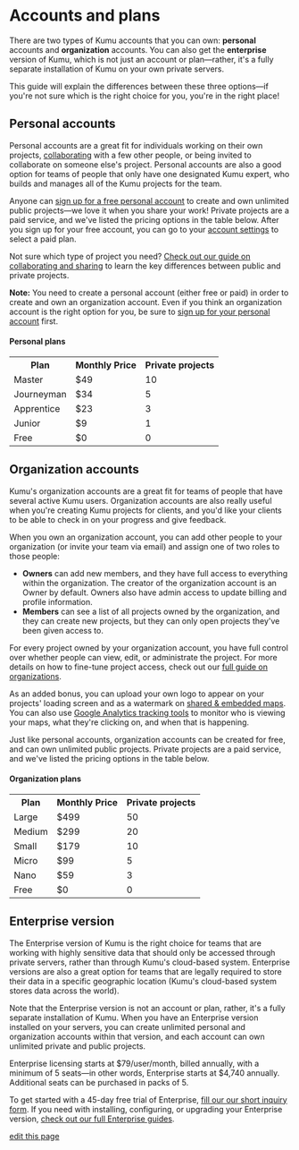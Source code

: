 # Accounts and plans

There are two types of Kumu accounts that you can own: **personal** accounts and **organization** accounts. You can also get the **enterprise** version of Kumu, which is not just an account or plan—rather, it's a fully separate installation of Kumu on your own private servers.

This guide will explain the differences between these three options—if you're not sure which is the right choice for you, you're in the right place!


## Personal accounts

Personal accounts are a great fit for individuals working on their own projects, [collaborating](/overview/collaboration.md#add-a-contributor) with a few other people, or being invited to collaborate on someone else's project. Personal accounts are also a good option for teams of people that only have one designated Kumu expert, who builds and manages all of the Kumu projects for the team.

Anyone can [sign up for a free personal account](https://kumu.io/join) to create and own unlimited public projects—we love it when you share your work! Private projects are a paid service, and we've listed the pricing options in the table below. After you sign up for your free account, you can go to your [account settings](https://kumu.io/settings) to select a paid plan.

Not sure which type of project you need? [Check out our guide on collaborating and sharing](/overview/collaboration.md#public-vs-private-projects) to learn the key differences between public and private projects.

<p class="alert alert-warning">
<b>Note:</b> You need to create a personal account (either free or paid) in order to create and own an organization account. Even if you think an organization account is the right option for you, be sure to <a class="alert-link" href="https://kumu.io/join">sign up for your personal account</a> first.
</p>


#### Personal plans

<table class="plan-table table borderless">
  <tr>
    <th>Plan</th>
    <th>Monthly Price</th>
    <th>Private projects</th>
  </tr>
  <tr>
    <td>Master</td>
    <td>$49</td>
    <td>10</td>
  </tr>
  <tr>
    <td>Journeyman</td>
    <td>$34</td>
    <td>5</td>
  </tr>
  <tr>
    <td>Apprentice</td>
    <td>$23</td>
    <td>3</td>
  </tr>
  <tr>
    <td>Junior</td>
    <td>$9</td>
    <td>1</td>
  </tr>
  <tr>
    <td>Free</td>
    <td>$0</td>
    <td>0</td>
  </tr>
</table>


## Organization accounts

Kumu's organization accounts are a great fit for teams of people that have several active Kumu users. Organization accounts are also really useful when you're creating Kumu projects for clients, and you'd like your clients to be able to check in on your progress and give feedback.

When you own an organization account, you can add other people to your organization (or invite your team via email) and assign one of two roles to those people:
- **Owners** can add new members, and they have full access to everything within the organization. The creator of the organization account is an Owner by default. Owners also have admin access to update billing and profile information.
- **Members** can see a list of all projects owned by the organization, and they can create new projects, but they can only open projects they've been given access to.

For every project owned by your organization account, you have full control over whether people can view, edit, or administrate the project. For more details on how to fine-tune project access, check out our [full guide on organizations](/guides/organizations.md).

As an added bonus, you can upload your own logo to appear on your projects' loading screen and as a watermark on [shared & embedded maps](/overview/collaboration.md#create-a-shareembed-link). You can also use [Google Analytics tracking tools](/guides/tracking.html) to monitor who is viewing your maps, what they're clicking on, and when that is happening.

Just like personal accounts, organization accounts can be created for free, and can own unlimited public projects. Private projects are a paid service, and we've listed the pricing options in the table below.


#### Organization plans

<table class="plan-table table borderless">
  <tr>
    <th>Plan</th>
    <th class="text-right">Monthly Price</th>
    <th class="text-right">Private projects</th>
  </tr>
  <tr>
    <td>Large</td>
    <td>$499</td>
    <td>50</td>
  </tr>
  <tr>
    <td>Medium</td>
    <td>$299</td>
    <td>20</td>
  </tr>
  <tr>
    <td>Small</td>
    <td>$179</td>
    <td>10</td>
  </tr>
  <tr>
    <td>Micro</td>
    <td>$99</td>
    <td>5</td>
  </tr>
  <tr>
    <td>Nano</td>
    <td>$59</td>
    <td>3</td>
  </tr>
  <tr>
    <td>Free</td>
    <td>$0</td>
    <td>0</td>
  </tr>
</table>


## Enterprise version

The Enterprise version of Kumu is the right choice for teams that are working with highly sensitive data that should only be accessed through private servers, rather than through Kumu's cloud-based system. Enterprise versions are also a great option for teams that are legally required to store their data in a specific geographic location (Kumu's cloud-based system stores data across the world).

Note that the Enterprise version is not an account or plan, rather, it's a fully separate installation of Kumu. When you have an Enterprise version installed on your servers, you can create unlimited personal and organization accounts within that version, and each account can own unlimited private and public projects.

Enterprise licensing starts at $79/user/month, billed annually, with a minimum of 5 seats—in other words, Enterprise starts at $4,740 annually. Additional seats can be purchased in packs of 5.

To get started with a 45-day free trial of Enterprise, [fill our our short inquiry form](https://kumu.io/enterprise/purchase). If you need with installing, configuring, or upgrading your Enterprise version, [check out our full Enterprise guides](/enterprise/).



<span class="edit-link"><a href="https://github.com/kumu/docs/blob/master/guides/accounts-and-plans.md" target="_blank"><i class="fa fa-github"></i> edit this page</a></span>
